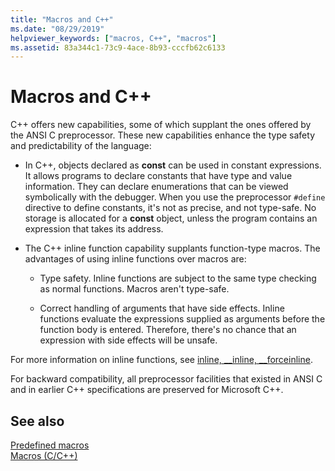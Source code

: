 ```yaml
---
title: "Macros and C++"
ms.date: "08/29/2019"
helpviewer_keywords: ["macros, C++", "macros"]
ms.assetid: 83a344c1-73c9-4ace-8b93-cccfb62c6133
---
```

# Macros and C++

C++ offers new capabilities, some of which supplant the ones offered by the ANSI C preprocessor. These new capabilities enhance the type safety and predictability of the language:

- In C++, objects declared as **const** can be used in constant expressions. It allows programs to declare constants that have type and value information. They can declare enumerations that can be viewed symbolically with the debugger. When you use the preprocessor `#define` directive to define constants, it's not as precise, and not type-safe. No storage is allocated for a **const** object, unless the program contains an expression that takes its address.

- The C++ inline function capability supplants function-type macros. The advantages of using inline functions over macros are:

  - Type safety. Inline functions are subject to the same type checking as normal functions. Macros aren't type-safe.

  - Correct handling of arguments that have side effects. Inline functions evaluate the expressions supplied as arguments before the function body is entered. Therefore, there's no chance that an expression with side effects will be unsafe.

For more information on inline functions, see [inline, __inline, \__forceinline](../cpp/inline-functions-cpp.md).

For backward compatibility, all preprocessor facilities that existed in ANSI C and in earlier C++ specifications are preserved for Microsoft C++.

## See also

[Predefined macros](../preprocessor/predefined-macros.md)\
[Macros (C/C++)](../preprocessor/macros-c-cpp.md)
